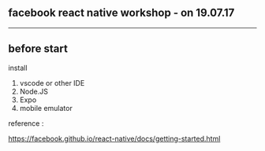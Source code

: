 facebook react native workshop - on 19.07.17
----------------------------------
----------------------------------
before start
----------------------------------
install
1. vscode or other IDE
2. Node.JS
3. Expo 
4. mobile emulator

reference : 

https://facebook.github.io/react-native/docs/getting-started.html
